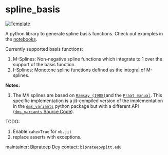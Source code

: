 # spline_basis

[![Template](https://img.shields.io/badge/Template-LINCC%20Frameworks%20Python%20Project%20Template-brightgreen)](https://lincc-ppt.readthedocs.io/en/latest/)


A python library to generate spline basis functions. Check out examples in the [notebooks](docs/notebooks/).

Currently supported basis functions:
1. $\mathrm{M}$-Splines: Non-negative spline functions which integrate to 1 over the support of the basis function.
2. $\mathrm{I}$-Splines: Monotone spline functions defined as the integral of M-splines.



**Notes:**
1. The M/I splines are based on [`Ramsay (1988)`](https://www.jstor.org/stable/2245395)and the [`Praat manual`](http://www.fon.hum.uva.nl/praat/manual/spline.html). This specific implementation is a jit-compiled version of the implementation in the [`dms_variants`](https://jbloomlab.github.io/dms_variants/index.html) python package but with a different API ([`dms_variants` Source Code](https://jbloomlab.github.io/dms_variants/_modules/dms_variants/ispline.html#Isplines)).

TODO:
1. Enable `cahe=True` for `nb.jit`
2. replace asserts with exceptions.


maintainer: Biprateep Dey
contact: `biprateep@pitt.edu`
